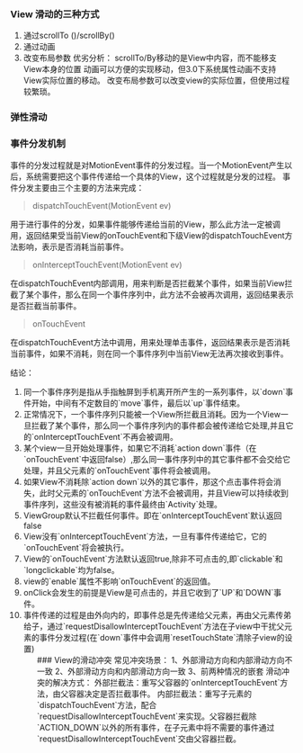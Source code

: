 ### View 滑动的三种方式
  1.  通过scrollTo ()/scrollBy()
  2.  通过动画
  3.  改变布局参数
  优劣分析：
    scrollTo/By移动的是View中内容，而不能移支View本身的位置
    动画可以方便的实现移动，但3.0下系统属性动画不支持View实际位置的移动。
    改变布局参数可以改变view的实际位置，但使用过程较繁琐。  

### 弹性滑动

### 事件分发机制
  事件的分发过程就是对MotionEvent事件的分发过程。当一个MotionEvent产生以后，系统需要把这个事件传递给一个具体的View，这个过程就是分发的过程。
  事件分发主要由三个主要的方法来完成：
  > dispatchTouchEvent(MotionEvent ev)

  用于进行事件的分发，如果事件能够传递给当前的View，那么此方法一定被调用，返回结果受当前View的onTouchEvent和下级View的dispatchTouchEvent方法影响，表示是否消耗当前事件。
  > onInterceptTouchEvent(MotionEvent ev)

  在dispatchTouchEvent内部调用，用来判断是否拦截某个事件，如果当前View拦截了某个事件，那么在同一个事件序列中，此方法不会被再次调用，返回结果表示是否拦截当前事件。
  > onTouchEvent

  在dispatchTouchEvent方法中调用，用来处理单击事件，返回结果表示是否消耗当前事件，如果不消耗，则在同一个事件序列中当前View无法再次接收到事件。

结论：
<ol>
  <li>同一个事件序列是指从手指触屏到手机离开所产生的一系列事件，以`down`事件开始，中间有不定数目的`move`事件，最后以`up`事件结束。
  <li>正常情况下，一个事件序列只能被一个View所拦截且消耗。因为一个View一旦拦截了某个事件，那么同一个事件序列内的事件都会被传递给它处理,并且它的`onInterceptTouchEvent`不再会被调用。
  <li>某个view一旦开始处理事件，如果它不消耗`action down`事件（在`onTouchEvent`中返回false）,那么同一事件序列中的其它事件都不会交给它处理，并且父元素的`onTouchEvent`事件将会被调用。
  <li>如果View不消耗除`action down`以外的其它事件，那这个点击事件将会消失，此时父元素的`onTouchEvent`方法不会被调用，并且View可以持续收到事件序列，这些没有被消耗的事件最终由`Activity`处理。
  <li>ViewGroup默认不拦截任何事件。即在`onInterceptTouchEvent`默认返回false
  <li>View没有`onInterceptTouchEvent`方法，一旦有事件传递给它，它的`onTouchEvent`将会被执行。
  <li>View的`onTouchEvent`方法默认返回true,除非不可点击的,即`clickable`和`longclickable`均为false。
  <li>view的`enable`属性不影响`onTouchEvent`的返回值。
  <li>onClick会发生的前提是View是可点击的，并且它收到了`UP`和`DOWN`事件。
  <li>事件传递的过程是由外向内的，即事件总是先传递给父元素，再由父元素传弟给子，通过`requestDisallowInterceptTouchEvent`方法在子view中干扰父元素的事件分发过程(在`down`事件中会调用`resetTouchState`清除子view的设置)
<ol>
### View的滑动冲突
  常见冲突场景：
    1、外部滑动方向和内部滑动方向不一致
    2、外部滑动方向和内部滑动方向一致
    3、前两种情况的嵌套
  滑动冲突的解决方式：
    外部拦截法：重写父容器的`onInterceptTouchEvent`方法，由父容器决定是否拦截事件。
    内部拦截法：重写子元素的`dispatchTouchEvent`方法，配合`requestDisallowInterceptTouchEvent`来实现。父容器拦截除`ACTION_DOWN`以外的所有事件，在子元素中将不需要的事件通过`requestDisallowInterceptTouchEvent`交由父容器拦截。

